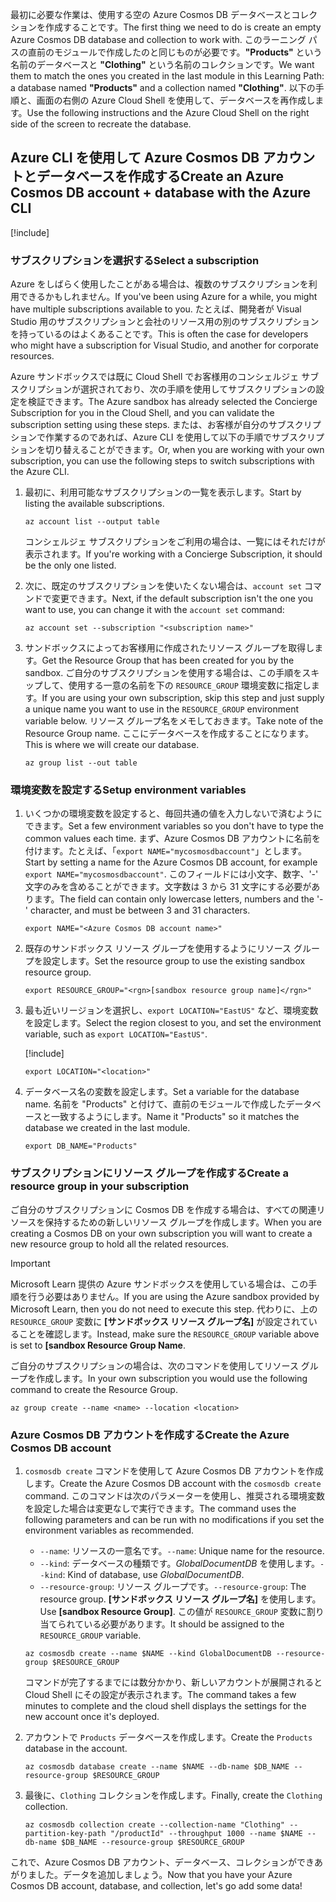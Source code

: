 <span data-ttu-id="7f33e-101">最初に必要な作業は、使用する空の Azure Cosmos DB データベースとコレクションを作成することです。</span><span class="sxs-lookup"><span data-stu-id="7f33e-101">The first thing we need to do is create an empty Azure Cosmos DB database and collection to work with.</span></span> <span data-ttu-id="7f33e-102">このラーニング パスの直前のモジュールで作成したのと同じものが必要です。**"Products"** という名前のデータベースと **"Clothing"** という名前のコレクションです。</span><span class="sxs-lookup"><span data-stu-id="7f33e-102">We want them to match the ones you created in the last module in this Learning Path: a database named **"Products"** and a collection named **"Clothing"**.</span></span> <span data-ttu-id="7f33e-103">以下の手順と、画面の右側の Azure Cloud Shell を使用して、データベースを再作成します。</span><span class="sxs-lookup"><span data-stu-id="7f33e-103">Use the following instructions and the Azure Cloud Shell on the right side of the screen to recreate the database.</span></span>

## <a name="create-an-azure-cosmos-db-account--database-with-the-azure-cli"></a><span data-ttu-id="7f33e-104">Azure CLI を使用して Azure Cosmos DB アカウントとデータベースを作成する</span><span class="sxs-lookup"><span data-stu-id="7f33e-104">Create an Azure Cosmos DB account + database with the Azure CLI</span></span>

[!include[](../../../includes/azure-sandbox-activate.md)]

### <a name="select-a-subscription"></a><span data-ttu-id="7f33e-105">サブスクリプションを選択する</span><span class="sxs-lookup"><span data-stu-id="7f33e-105">Select a subscription</span></span>

<span data-ttu-id="7f33e-106">Azure をしばらく使用したことがある場合は、複数のサブスクリプションを利用できるかもしれません。</span><span class="sxs-lookup"><span data-stu-id="7f33e-106">If you've been using Azure for a while, you might have multiple subscriptions available to you.</span></span> <span data-ttu-id="7f33e-107">たとえば、開発者が Visual Studio 用のサブスクリプションと会社のリソース用の別のサブスクリプションを持っているのはよくあることです。</span><span class="sxs-lookup"><span data-stu-id="7f33e-107">This is often the case for developers who might have a subscription for Visual Studio, and another for corporate resources.</span></span>

<span data-ttu-id="7f33e-108">Azure サンドボックスでは既に Cloud Shell でお客様用のコンシェルジェ サブスクリプションが選択されており、次の手順を使用してサブスクリプションの設定を検証できます。</span><span class="sxs-lookup"><span data-stu-id="7f33e-108">The Azure sandbox has already selected the Concierge Subscription for you in the Cloud Shell, and you can validate the subscription setting using these steps.</span></span> <span data-ttu-id="7f33e-109">または、お客様が自分のサブスクリプションで作業するのであれば、Azure CLI を使用して以下の手順でサブスクリプションを切り替えることができます。</span><span class="sxs-lookup"><span data-stu-id="7f33e-109">Or, when you are working with your own subscription, you can use the following steps to switch subscriptions with the Azure CLI.</span></span>

1. <span data-ttu-id="7f33e-110">最初に、利用可能なサブスクリプションの一覧を表示します。</span><span class="sxs-lookup"><span data-stu-id="7f33e-110">Start by listing the available subscriptions.</span></span>

    ```azurecli
    az account list --output table
    ```

   <span data-ttu-id="7f33e-111">コンシェルジェ サブスクリプションをご利用の場合は、一覧にはそれだけが表示されます。</span><span class="sxs-lookup"><span data-stu-id="7f33e-111">If you're working with a Concierge Subscription, it should be the only one listed.</span></span>

1. <span data-ttu-id="7f33e-112">次に、既定のサブスクリプションを使いたくない場合は、`account set` コマンドで変更できます。</span><span class="sxs-lookup"><span data-stu-id="7f33e-112">Next, if the default subscription isn't the one you want to use, you can change it with the `account set` command:</span></span>

    ```azurecli
    az account set --subscription "<subscription name>"
    ```
    
1. <span data-ttu-id="7f33e-113">サンドボックスによってお客様用に作成されたリソース グループを取得します。</span><span class="sxs-lookup"><span data-stu-id="7f33e-113">Get the Resource Group that has been created for you by the sandbox.</span></span> <span data-ttu-id="7f33e-114">ご自分のサブスクリプションを使用する場合は、この手順をスキップして、使用する一意の名前を下の `RESOURCE_GROUP` 環境変数に指定します。</span><span class="sxs-lookup"><span data-stu-id="7f33e-114">If you are using your own subscription, skip this step and just supply a unique name you want to use in the `RESOURCE_GROUP` environment variable below.</span></span> <span data-ttu-id="7f33e-115">リソース グループ名をメモしておきます。</span><span class="sxs-lookup"><span data-stu-id="7f33e-115">Take note of the Resource Group name.</span></span> <span data-ttu-id="7f33e-116">ここにデータベースを作成することになります。</span><span class="sxs-lookup"><span data-stu-id="7f33e-116">This is where we will create our database.</span></span>

    ```azurecli
    az group list --out table
    ```
### <a name="setup-environment-variables"></a><span data-ttu-id="7f33e-117">環境変数を設定する</span><span class="sxs-lookup"><span data-stu-id="7f33e-117">Setup environment variables</span></span>

1. <span data-ttu-id="7f33e-118">いくつかの環境変数を設定すると、毎回共通の値を入力しないで済むようにできます。</span><span class="sxs-lookup"><span data-stu-id="7f33e-118">Set a few environment variables so you don't have to type the common values each time.</span></span> <span data-ttu-id="7f33e-119">まず、Azure Cosmos DB アカウントに名前を付けます。たとえば、「`export NAME="mycosmosdbaccount"`」とします。</span><span class="sxs-lookup"><span data-stu-id="7f33e-119">Start by setting a name for the Azure Cosmos DB account, for example `export NAME="mycosmosdbaccount"`.</span></span> <span data-ttu-id="7f33e-120">このフィールドには小文字、数字、'-' 文字のみを含めることができます。文字数は 3 から 31 文字にする必要があります。</span><span class="sxs-lookup"><span data-stu-id="7f33e-120">The field can contain only lowercase letters, numbers and the '-' character, and must be between 3 and 31 characters.</span></span>

    ```azurecli
    export NAME="<Azure Cosmos DB account name>"
    ```

1. <span data-ttu-id="7f33e-121">既存のサンドボックス リソース グループを使用するようにリソース グループを設定します。</span><span class="sxs-lookup"><span data-stu-id="7f33e-121">Set the resource group to use the existing sandbox resource group.</span></span>

    ```azurecli
    export RESOURCE_GROUP="<rgn>[sandbox resource group name]</rgn>"
    ```

1. <span data-ttu-id="7f33e-122">最も近いリージョンを選択し、`export LOCATION="EastUS"` など、環境変数を設定します。</span><span class="sxs-lookup"><span data-stu-id="7f33e-122">Select the region closest to you, and set the environment variable, such as `export LOCATION="EastUS"`.</span></span>

    [!include[](../../../includes/azure-sandbox-regions-first-mention-note.md)]

    ```azurecli
    export LOCATION="<location>"
    ```

1. <span data-ttu-id="7f33e-123">データベース名の変数を設定します。</span><span class="sxs-lookup"><span data-stu-id="7f33e-123">Set a variable for the database name.</span></span> <span data-ttu-id="7f33e-124">名前を "Products" と付けて、直前のモジュールで作成したデータベースと一致するようにします。</span><span class="sxs-lookup"><span data-stu-id="7f33e-124">Name it "Products" so it matches the database we created in the last module.</span></span>

    ```azurecli
    export DB_NAME="Products"
    ```

### <a name="create-a-resource-group-in-your-subscription"></a><span data-ttu-id="7f33e-125">サブスクリプションにリソース グループを作成する</span><span class="sxs-lookup"><span data-stu-id="7f33e-125">Create a resource group in your subscription</span></span>

<span data-ttu-id="7f33e-126">ご自分のサブスクリプションに Cosmos DB を作成する場合は、すべての関連リソースを保持するための新しいリソース グループを作成します。</span><span class="sxs-lookup"><span data-stu-id="7f33e-126">When you are creating a Cosmos DB on your own subscription you will want to create a new resource group to hold all the related resources.</span></span>

> [!IMPORTANT]
> <span data-ttu-id="7f33e-127">Microsoft Learn 提供の Azure サンドボックスを使用している場合は、この手順を行う必要はありません。</span><span class="sxs-lookup"><span data-stu-id="7f33e-127">If you are using the Azure sandbox provided by Microsoft Learn, then you do not need to execute this step.</span></span> <span data-ttu-id="7f33e-128">代わりに、上の `RESOURCE_GROUP` 変数に **<rgn>[サンドボックス リソース グループ名]</rgn>** が設定されていることを確認します。</span><span class="sxs-lookup"><span data-stu-id="7f33e-128">Instead, make sure the `RESOURCE_GROUP` variable above is set to **<rgn>[sandbox Resource Group Name</rgn>**.</span></span>

<span data-ttu-id="7f33e-129">ご自分のサブスクリプションの場合は、次のコマンドを使用してリソース グループを作成します。</span><span class="sxs-lookup"><span data-stu-id="7f33e-129">In your own subscription you would use the following command to create the Resource Group.</span></span> 

```azurecli
az group create --name <name> --location <location>
```

### <a name="create-the-azure-cosmos-db-account"></a><span data-ttu-id="7f33e-130">Azure Cosmos DB アカウントを作成する</span><span class="sxs-lookup"><span data-stu-id="7f33e-130">Create the Azure Cosmos DB account</span></span>

1. <span data-ttu-id="7f33e-131">`cosmosdb create` コマンドを使用して Azure Cosmos DB アカウントを作成します。</span><span class="sxs-lookup"><span data-stu-id="7f33e-131">Create the Azure Cosmos DB account with the `cosmosdb create` command.</span></span> <span data-ttu-id="7f33e-132">このコマンドは次のパラメーターを使用し、推奨される環境変数を設定した場合は変更なしで実行できます。</span><span class="sxs-lookup"><span data-stu-id="7f33e-132">The command uses the following parameters and can be run with no modifications if you set the environment variables as recommended.</span></span>
    - <span data-ttu-id="7f33e-133">`--name`: リソースの一意名です。</span><span class="sxs-lookup"><span data-stu-id="7f33e-133">`--name`: Unique name for the resource.</span></span>
    - <span data-ttu-id="7f33e-134">`--kind`: データベースの種類です。_GlobalDocumentDB_ を使用します。</span><span class="sxs-lookup"><span data-stu-id="7f33e-134">`--kind`: Kind of database, use _GlobalDocumentDB_.</span></span>
    - <span data-ttu-id="7f33e-135">`--resource-group`: リソース グループです。</span><span class="sxs-lookup"><span data-stu-id="7f33e-135">`--resource-group`: The resource group.</span></span> <span data-ttu-id="7f33e-136">**<rgn>[サンドボックス リソース グループ名]</rgn>** を使用します。</span><span class="sxs-lookup"><span data-stu-id="7f33e-136">Use **<rgn>[sandbox Resource Group]</rgn>**.</span></span> <span data-ttu-id="7f33e-137">この値が `RESOURCE_GROUP` 変数に割り当てられている必要があります。</span><span class="sxs-lookup"><span data-stu-id="7f33e-137">It should be assigned to the `RESOURCE_GROUP` variable.</span></span>

    ```azurecli
    az cosmosdb create --name $NAME --kind GlobalDocumentDB --resource-group $RESOURCE_GROUP
    ```

    <span data-ttu-id="7f33e-138">コマンドが完了するまでには数分かかり、新しいアカウントが展開されると Cloud Shell にその設定が表示されます。</span><span class="sxs-lookup"><span data-stu-id="7f33e-138">The command takes a few minutes to complete and the cloud shell displays the settings for the new account once it's deployed.</span></span>

1. <span data-ttu-id="7f33e-139">アカウントで `Products` データベースを作成します。</span><span class="sxs-lookup"><span data-stu-id="7f33e-139">Create the `Products` database in the account.</span></span>

    ```azurecli
    az cosmosdb database create --name $NAME --db-name $DB_NAME --resource-group $RESOURCE_GROUP
    ```

1. <span data-ttu-id="7f33e-140">最後に、`Clothing` コレクションを作成します。</span><span class="sxs-lookup"><span data-stu-id="7f33e-140">Finally, create the `Clothing` collection.</span></span>

    ```azurecli
    az cosmosdb collection create --collection-name "Clothing" --partition-key-path "/productId" --throughput 1000 --name $NAME --db-name $DB_NAME --resource-group $RESOURCE_GROUP
    ```

<span data-ttu-id="7f33e-141">これで、Azure Cosmos DB アカウント、データベース、コレクションができあがりました。データを追加しましょう。</span><span class="sxs-lookup"><span data-stu-id="7f33e-141">Now that you have your Azure Cosmos DB account, database, and collection, let's go add some data!</span></span>